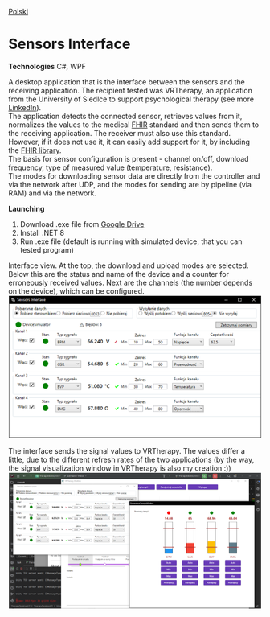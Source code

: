 [Polski](Readme/README_PL.md)
# Sensors Interface
**Technologies**
C#, WPF<br>

A desktop application that is the interface between the sensors and the receiving application. The recipient tested was VRTherapy, an application from the University of Siedlce to support psychological therapy (see more [LinkedIn](https://www.linkedin.com/in/sebastian-dreszer-0b0220315/details/experience/)).<br/>
The application detects the connected sensor, retrieves values from it, normalizes the values to the medical [FHIR](https://hl7.org/fhir/) standard and then sends them to the receiving application. The receiver must also use this standard. However, if it does not use it, it can easily add support for it, by including the [FHIR library](https://github.com/Shrillbug321/FHIR).<br/>
The basis for sensor configuration is present - channel on/off, download frequency, type of measured value (temperature, resistance).<br/>
The modes for downloading sensor data are directly from the controller and via the network after UDP, and the modes for sending are by pipeline (via RAM) and via the network.

**Launching**
1. Download .exe file from [Google Drive](https://drive.google.com/drive/folders/1E7LnF_kR296CZE5gu5COGcHTbI8humKa)
2. Install .NET 8
3. Run .exe file (default is running with simulated device, that you can tested program)

Interface view. At the top, the download and upload modes are selected. Below this are the status and name of the device and a counter for erroneously received values. Next are the channels (the number depends on the device), which can be configured.<br/>
![img.png](Readme/img.png)

The interface sends the signal values to VRTherapy. The values differ a little, due to the different refresh rates of the two applications (by the way, the signal visualization window in VRTherapy is also my creation :))<br/>
![img_1.png](Readme/img_1.png)